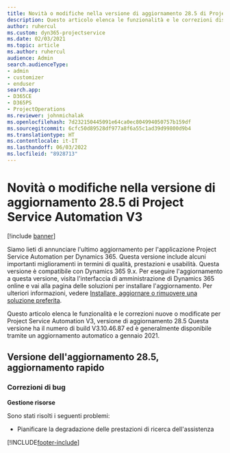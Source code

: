 ```yaml
---
title: Novità o modifiche nella versione di aggiornamento 28.5 di Project Service Automation aggiornamento rapido V3
description: Questo articolo elenca le funzionalità e le correzioni disponibili nella versione hotfix di aggiornamento 28.5 di Project Service Automation V3.
author: ruhercul
ms.custom: dyn365-projectservice
ms.date: 02/03/2021
ms.topic: article
ms.author: ruhercul
audience: Admin
search.audienceType:
- admin
- customizer
- enduser
search.app:
- D365CE
- D365PS
- ProjectOperations
ms.reviewer: johnmichalak
ms.openlocfilehash: 7d232150445091e64ca0ec804994050757b159df
ms.sourcegitcommit: 6cfc50d89528df977a8f6a55c1ad39d99800d9b4
ms.translationtype: HT
ms.contentlocale: it-IT
ms.lasthandoff: 06/03/2022
ms.locfileid: "8928713"
---
```

# <a name="whats-new-or-changed-in-project-service-automation-update-release-285-v3"></a>Novità o modifiche nella versione di aggiornamento 28.5 di Project Service Automation V3

[!include [banner](../includes/psa-now-project-operations.md)]

Siamo lieti di annunciare l'ultimo aggiornamento per l'applicazione Project Service Automation per Dynamics 365. Questa versione include alcuni importanti miglioramenti in termini di qualità, prestazioni e usabilità. Questa versione è compatibile con Dynamics 365 9.x. Per eseguire l'aggiornamento a questa versione, visita l'interfaccia di amministrazione di Dynamics 365 online e vai alla pagina delle soluzioni per installare l'aggiornamento. Per ulteriori informazioni, vedere [Installare, aggiornare o rimuovere una soluzione preferita](/power-platform/admin/install-remove-preferred-solution).

Questo articolo elenca le funzionalità e le correzioni nuove o modificate per Project Service Automation V3, versione di aggiornamento 28.5 Questa versione ha il numero di build V3.10.46.87 ed è generalmente disponibile tramite un aggiornamento automatico a gennaio 2021.

## <a name="update-release-285-hotfix"></a>Versione dell'aggiornamento 28.5, aggiornamento rapido

### <a name="bug-fixes"></a>Correzioni di bug

**Gestione risorse**

Sono stati risolti i seguenti problemi:

- Pianificare la degradazione delle prestazioni di ricerca dell'assistenza



[!INCLUDE[footer-include](../includes/footer-banner.md)]
